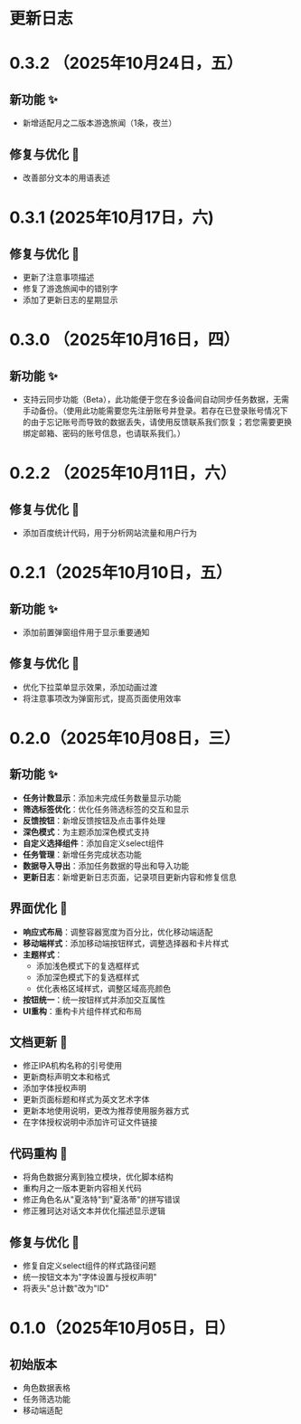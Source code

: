 # 更新日志
# 0.3.2 （2025年10月24日，五）
## 新功能 ✨
- 新增适配月之二版本游逸旅闻（1条，夜兰）

## 修复与优化 🔧
- 改善部分文本的用语表述

# 0.3.1  (2025年10月17日，六)
## 修复与优化 🔧
- 更新了注意事项描述
- 修复了游逸旅闻中的错别字
- 添加了更新日志的星期显示

# 0.3.0 （2025年10月16日，四）
## 新功能 ✨
- 支持云同步功能（Beta），此功能便于您在多设备间自动同步任务数据，无需手动备份。（使用此功能需要您先注册账号并登录。若存在已登录账号情况下的由于忘记账号而导致的数据丢失，请使用反馈联系我们恢复；若您需要更换绑定邮箱、密码的账号信息，也请联系我们。）

# 0.2.2 （2025年10月11日，六）
## 修复与优化 🔧
- 添加百度统计代码，用于分析网站流量和用户行为

# 0.2.1（2025年10月10日，五）
## 新功能 ✨
- 添加前置弹窗组件用于显示重要通知

## 修复与优化 🔧
- 优化下拉菜单显示效果，添加动画过渡
- 将注意事项改为弹窗形式，提高页面使用效率

# 0.2.0（2025年10月08日，三）
## 新功能 ✨
- **任务计数显示**：添加未完成任务数量显示功能
- **筛选标签优化**：优化任务筛选标签的交互和显示
- **反馈按钮**：新增反馈按钮及点击事件处理
- **深色模式**：为主题添加深色模式支持
- **自定义选择组件**：添加自定义select组件
- **任务管理**：新增任务完成状态功能
- **数据导入导出**：添加任务数据的导出和导入功能
- **更新日志**：新增更新日志页面，记录项目更新内容和修复信息

## 界面优化 🎨
- **响应式布局**：调整容器宽度为百分比，优化移动端适配
- **移动端样式**：添加移动端按钮样式，调整选择器和卡片样式
- **主题样式**：
  - 添加浅色模式下的复选框样式
  - 添加深色模式下的复选框样式
  - 优化表格区域样式，调整区域高亮颜色
- **按钮统一**：统一按钮样式并添加交互属性
- **UI重构**：重构卡片组件样式和布局

## 文档更新 📝
- 修正IPA机构名称的引号使用
- 更新商标声明文本和格式
- 添加字体授权声明
- 更新页面标题和样式为英文艺术字体
- 更新本地使用说明，更改为推荐使用服务器方式
- 在字体授权说明中添加许可证文件链接

## 代码重构 🔧
- 将角色数据分离到独立模块，优化脚本结构
- 重构月之一版本更新内容相关代码
- 修正角色名从"夏洛特"到"夏洛蒂"的拼写错误
- 修正雅珂达对话文本并优化描述显示逻辑

## 修复与优化 🔧
- 修复自定义select组件的样式路径问题
- 统一按钮文本为"字体设置与授权声明"
- 将表头"总计数"改为"ID"

# 0.1.0（2025年10月05日，日）
## 初始版本
- 角色数据表格
- 任务筛选功能
- 移动端适配